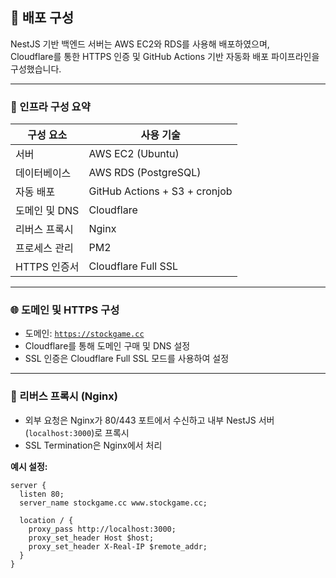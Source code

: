 ## 🚀 배포 구성

NestJS 기반 백엔드 서버는 AWS EC2와 RDS를 사용해 배포하였으며,  
Cloudflare를 통한 HTTPS 인증 및 GitHub Actions 기반 자동화 배포 파이프라인을 구성했습니다.

---

### 🔧 인프라 구성 요약

| 구성 요소        | 사용 기술                     |
|------------------|-------------------------------|
| 서버             | AWS EC2 (Ubuntu)              |
| 데이터베이스     | AWS RDS (PostgreSQL)          |
| 자동 배포        | GitHub Actions + S3 + cronjob |
| 도메인 및 DNS    | Cloudflare                    |
| 리버스 프록시    | Nginx                         |
| 프로세스 관리    | PM2                           |
| HTTPS 인증서     | Cloudflare Full SSL           |

---

### 🌐 도메인 및 HTTPS 구성

- 도메인: [`https://stockgame.cc`](https://stockgame.cc)
- Cloudflare를 통해 도메인 구매 및 DNS 설정
- SSL 인증은 Cloudflare Full SSL 모드를 사용하여 설정

---

### 🔁 리버스 프록시 (Nginx)

- 외부 요청은 Nginx가 80/443 포트에서 수신하고 내부 NestJS 서버(`localhost:3000`)로 프록시
- SSL Termination은 Nginx에서 처리

**예시 설정:**

```nginx
server {
  listen 80;
  server_name stockgame.cc www.stockgame.cc;

  location / {
    proxy_pass http://localhost:3000;
    proxy_set_header Host $host;
    proxy_set_header X-Real-IP $remote_addr;
  }
}
